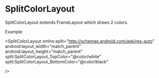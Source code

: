 # SplitColorLayout
SplitColorLayout extends FrameLayout which draws 2 colors.

Example

<SplitColorLayout
  xmlns:split="http://schemas.android.com/apk/res-auto"
  android:layout_width="match_parent"
  android:layout_height="match_parent"
  split:SplitColorLayout_TopColor="@color/white"
  split:SplitColorLayout_BottomColor="@color/black"
  
  />
   
